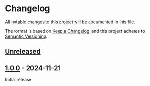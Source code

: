 # Changelog
All notable changes to this project will be documented in this file.

The format is based on [Keep a Changelog](https://keepachangelog.com/en/1.0.0/),
and this project adheres to [Semantic Versioning](https://semver.org/spec/v2.0.0.html).

## [Unreleased]

## [1.0.0] - 2024-11-21

Initial release

[Unreleased]: https://github.com/brotkrueml/typo3-prevent-lang-packs-download/compare/v1.0.0...HEAD
[1.0.0]: https://github.com/brotkrueml/typo3-prevent-lang-packs-download/releases/tag/v1.0.0
